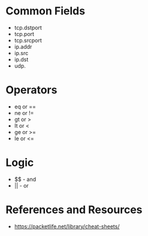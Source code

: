 # Common Fields
- tcp.dstport
- tcp.port
- tcp.srcport
- ip.addr
- ip.src
- ip.dst
- udp.


# Operators
- eq or ==
- ne or !=
- gt or >
- lt or <
- ge or >=
- le or <=

# Logic
- $$ - and
- || - or


# References and Resources
- https://packetlife.net/library/cheat-sheets/
